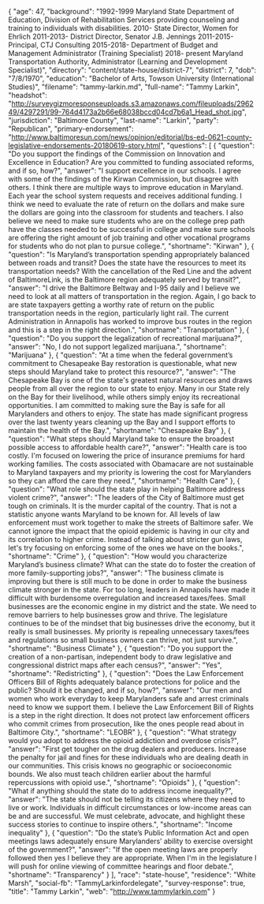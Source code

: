 {
  "age": 47,
  "background": "1992-1999 Maryland State Department of Education, Division of Rehabilitation Services providing counseling and training to individuals with disabilities.   2010- State Director, Women for Ehrlich  2011-2013- District Director, Senator J.B. Jennings  2011-2015- Principal, CTJ Consulting  2015-2018- Department of Budget and Management Administrator (Training Specialist) 2018- present Maryland Transportation Authority, Administrator (Learning and Development Specialist)",
  "directory": "content/state-house/district-7",
  "district": 7,
  "dob": "7/8/1970",
  "education": "Bachelor of Arts, Towson University (International Studies)",
  "filename": "tammy-larkin.md",
  "full-name": "Tammy Larkin",
  "headshot": "http://surveygizmoresponseuploads.s3.amazonaws.com/fileuploads/296249/4297291/99-764d4173a2b66e68038bccd04cd7b6a1_Head_shot.jpg",
  "jurisdiction": "Baltimore County",
  "last-name": "Larkin",
  "party": "Republican",
  "primary-endorsement": "http://www.baltimoresun.com/news/opinion/editorial/bs-ed-0621-county-legislative-endorsements-20180619-story.html",
  "questions": [
    {
      "question": "Do you support the findings of the Commission on Innovation and Excellence in Education? Are you committed to funding associated reforms, and if so, how?",
      "answer": "I support excellence in our schools.  I agree with some of the findings of the Kirwan Commission, but disagree with others.  I think there are multiple ways to improve education in Maryland.  Each year the school system requests and receives additional funding.  I think we need to evaluate the rate of return on the dollars and make sure the dollars are going into the classroom for students and teachers.  I also believe we need to make sure students who are on the college prep path have the classes needed to be successful in college and make sure schools are offering the right amount of job training and other vocational programs for students who do not plan to pursue college.",
      "shortname": "Kirwan"
    },
    {
      "question": "Is Maryland’s transportation spending appropriately balanced between roads and transit? Does the state have the resources to meet its transportation needs? With the cancellation of the Red Line and the advent of BaltimoreLink, is the Baltimore region adequately served by transit?",
      "answer": "I drive the Baltimore Beltway and I-95 daily and I believe we need to look at all matters of transportation in the region.  Again, I go back to are state taxpayers getting a worthy rate of return on the public transportation needs in the region, particularly light rail.   The current Administration in Annapolis has worked to improve bus routes in the region and this is a step in the right direction.",
      "shortname": "Transportation"
    },
    {
      "question": "Do you support the legalization of recreational marijuana?",
      "answer": "No, I do not support legalized marijuana.",
      "shortname": "Marijuana"
    },
    {
      "question": "At a time when the federal government’s commitment to Chesapeake Bay restoration is questionable, what new steps should Maryland take to protect this resource?",
      "answer": "The Chesapeake Bay is one of the state's greatest natural resources and draws people from all over the region to our state to enjoy. Many in our State rely on the Bay for their livelihood, while others simply enjoy its recreational opportunities.   I am committed to making sure the Bay is safe for all Marylanders and others to enjoy.  The state has made significant progress over the last twenty years cleaning up the Bay and I support efforts to maintain the health of the Bay.",
      "shortname": "Chesapeake Bay"
    },
    {
      "question": "What steps should Maryland take to ensure the broadest possible access to affordable health care?",
      "answer": "Health care is too costly. I'm focused on lowering the price of insurance premiums for hard working families.  The costs associated with Obamacare are not sustainable to Maryland taxpayers and my priority is lowering the cost for Marylanders so they can afford the care they need.",
      "shortname": "Health Care"
    },
    {
      "question": "What role should the state play in helping Baltimore address violent crime?",
      "answer": "The leaders of the City of Baltimore must get tough on criminals.  It is the murder capital of the country.  That is not a statistic anyone wants Maryland to be known for.  All levels of law enforcement must work together to make the streets of Baltimore safer.  We cannot ignore the impact that the opioid epidemic is having in our city and its correlation to higher crime.  Instead of talking about stricter gun laws, let's try focusing on enforcing some of the ones we have on the books.",
      "shortname": "Crime"
    },
    {
      "question": "How would you characterize Maryland’s business climate? What can the state do to foster the creation of more family-supporting jobs?",
      "answer": "The business climate is improving but there is still much to be done in order to make the business climate stronger in the state.  For too long, leaders in Annapolis have made it difficult with burdensome overregulation and increased taxes/fees.  Small businesses are the economic engine in my district and the state.  We need to remove barriers to help businesses grow and thrive.  The legislature continues to be of the mindset that big businesses drive the economy,  but it really is small businesses. My priority is repealing unnecessary taxes/fees and regulations so small business owners can thrive, not just survive.",
      "shortname": "Business Climate"
    },
    {
      "question": "Do you support the creation of a non-partisan, independent body to draw legislative and congressional district maps after each census?",
      "answer": "Yes",
      "shortname": "Redistricting"
    },
    {
      "question": "Does the Law Enforcement Officers Bill of Rights adequately balance protections for police and the public? Should it be changed, and if so, how?",
      "answer": "Our men and women who work everyday to keep Marylanders safe and arrest criminals need to know we support them.  I believe the Law Enforcement Bill of Rights is a step in the right direction.  It does not protect law enforcement officers who commit crimes from prosecution, like the ones people read about in Baltimore City.",
      "shortname": "LEOBR"
    },
    {
      "question": "What strategy would you adopt to address the opioid addiction and overdose crisis?",
      "answer": "First get tougher on the drug dealers and producers.  Increase the penalty for jail and fines for these individuals who are dealing death in our communities.  This crisis knows no geographic or socioeconomic bounds.  We also must teach children earlier about the harmful repercussions with opioid use.",
      "shortname": "Opioids"
    },
    {
      "question": "What if anything should the state do to address income inequality?",
      "answer": "The state should not be telling its citizens where they need to live or work.  Individuals in difficult circumstances or low-income areas can be and are successful. We must celebrate, advocate, and highlight these success stories to continue to inspire others.",
      "shortname": "Income inequality"
    },
    {
      "question": "Do the state’s Public Information Act and open meetings laws adequately ensure Marylanders’ ability to exercise oversight of the government?",
      "answer": "If the open meeting laws are properly followed then yes I believe they are appropriate.  When I'm in the legislature I will push for online viewing of committee hearings and floor debate.",
      "shortname": "Transparency"
    }
  ],
  "race": "state-house",
  "residence": "White Marsh",
  "social-fb": "TammyLarkinfordelegate",
  "survey-response": true,
  "title": "Tammy Larkin",
  "web": "http://www.tammylarkin.com"
}
